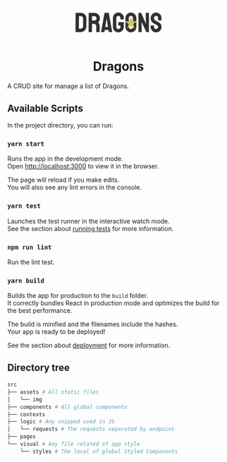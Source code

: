 <p align="center">
  <a href="https://dragons.gosch.io/">
    <img alt="Dragons" src="./src/assets/img/logoBlack.svg" width="200" />
  </a>
</p>
<h1 align="center">
  Dragons
</h1>
A CRUD site for manage a list of Dragons.

## Available Scripts

In the project directory, you can run:

### `yarn start`

Runs the app in the development mode.<br />
Open [http://localhost:3000](http://localhost:3000) to view it in the browser.

The page will reload if you make edits.<br />
You will also see any lint errors in the console.

### `yarn test`

Launches the test runner in the interactive watch mode.<br />
See the section about [running tests](https://facebook.github.io/create-react-app/docs/running-tests) for more information.

### `npm run lint`

Run the lint test.

### `yarn build`

Builds the app for production to the `build` folder.<br />
It correctly bundles React in production mode and optimizes the build for the best performance.

The build is minified and the filenames include the hashes.<br />
Your app is ready to be deployed!

See the section about [deployment](https://facebook.github.io/create-react-app/docs/deployment) for more information.

## Directory tree

```bash
src
├── assets # All static files
│   └── img
├── components # All global components
├── contexts
├── logic # Any snipped used in JS
│   └── requests # The requests separated by endpoint
├── pages
└── visual # Any file related of app style
    └── styles # The local of global Styled Components
```